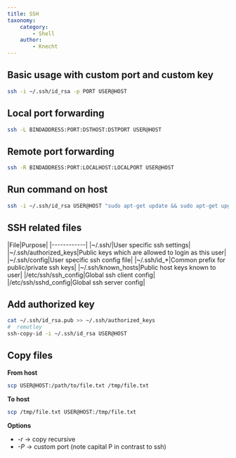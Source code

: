 ```yaml
---
title: SSH
taxonomy:
    category:
        - Shell
    author:
        - Knecht
---
```


## Basic usage with custom port and custom key
```bash
ssh -i ~/.ssh/id_rsa -p PORT USER@HOST
```

## Local port forwarding
```bash
ssh -L BINDADDRESS:PORT:DSTHOST:DSTPORT USER@HOST
```

## Remote port forwarding
```bash
ssh -R BINDADDRESS:PORT:LOCALHOST:LOCALPORT USER@HOST
```

## Run command on host
```bash
ssh -i ~/.ssh/id_rsa USER@HOST "sudo apt-get update && sudo apt-get upgrade"
```

## SSH related files
|File|Purpose|
|------------|
|~/.ssh/|User specific ssh settings|
|~/.ssh/authorized_keys|Public keys which are allowed to login as this user|
|~/.ssh/config|User specific ssh config file|
|~/.ssh/id_\*|Common prefix for public/private ssh keys|
|~/.ssh/known_hosts|Public host keys known to user|
|/etc/ssh/ssh_config|Global ssh client config|
|/etc/ssh/sshd_config|Global ssh server config|

## Add authorized key
```bash
cat ~/.ssh/id_rsa.pub >> ~/.ssh/authorized_keys
#  remotley
ssh-copy-id -i ~/.ssh/id_rsa USER@HOST
```

## Copy files
**From host**
```bash
scp USER@HOST:/path/to/file.txt /tmp/file.txt
```
**To host**
```bash
scp /tmp/file.txt USER@HOST:/tmp/file.txt
```
**Options**
- *-r* &#8594; copy recursive
- *-P* &#8594; custom port (note capital P in contrast to ssh)